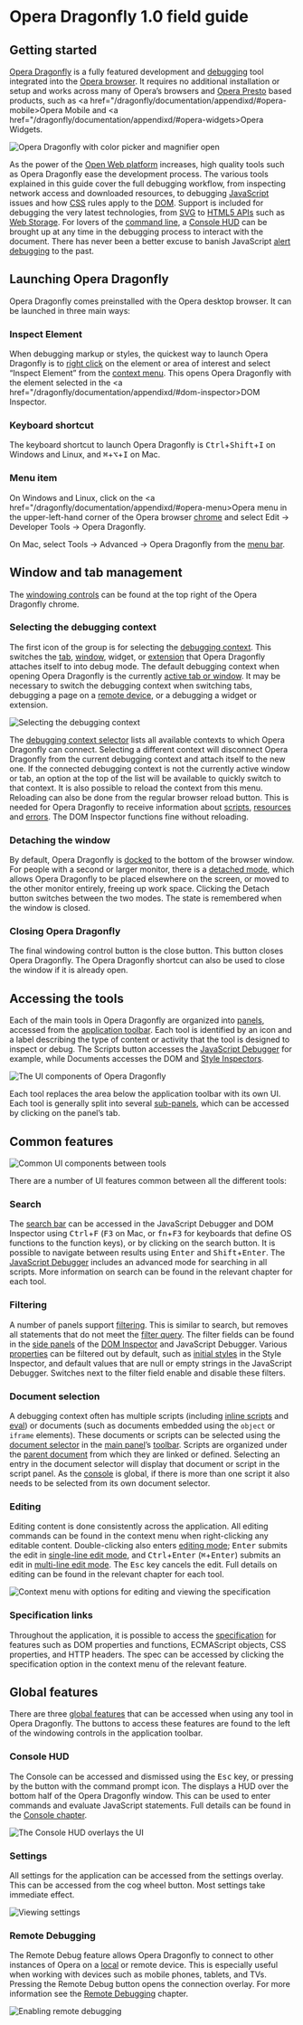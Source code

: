 # Opera Dragonfly 1.0 field guide

## Getting started

<a href="/dragonfly/documentation/appendixd/#dragonfly">Opera Dragonfly</a> is a fully featured development and <a href="/dragonfly/documentation/appendixd/#debugging">debugging</a> tool integrated into the <a href="/dragonfly/documentation/appendixd/#opera-browser">Opera browser</a>. It requires no additional installation or setup and works across many of Opera’s browsers and <a href="/dragonfly/documentation/appendixd/#opera-presto">Opera Presto</a> based products, such as <a href="/dragonfly/documentation/appendixd/#opera-mobile>Opera Mobile</a> and <a href="/dragonfly/documentation/appendixd/#opera-widgets>Opera Widgets</a>.

<img src="img/intro.png" alt="Opera Dragonfly with color picker and magnifier open" />

As the power of the <a href="/dragonfly/documentation/appendixd/#open-web">Open Web platform</a> increases, high quality tools such as Opera Dragonfly ease the development process. The various tools explained in this guide cover the full debugging workflow, from inspecting network access and downloaded resources, to debugging <a href="/dragonfly/documentation/appendixd/#javaScript">JavaScript</a> issues and how <a href="/dragonfly/documentation/appendixd/#css">CSS</a> rules apply to the <a href="/dragonfly/documentation/appendixd/#dom">DOM</a>. Support is included for debugging the very latest technologies, from <a href="/dragonfly/documentation/appendixd/#svg">SVG</a> to <a href="/dragonfly/documentation/appendixd/#html5-apis">HTML5 APIs</a> such as <a href="/dragonfly/documentation/appendixd/#web-storage">Web Storage</a>. For lovers of the <a href="/dragonfly/documentation/appendixd/#command-line">command line</a>, a <a href="/dragonfly/documentation/appendixd/#console">Console HUD</a> can be brought up at any time in the debugging process to interact with the document. There has never been a better excuse to banish JavaScript <a href="/dragonfly/documentation/appendixd/#alert-debugging">alert debugging</a> to the past.

## Launching Opera Dragonfly

Opera Dragonfly comes preinstalled with the Opera desktop browser. It can be launched in three main ways:

### Inspect Element

When debugging markup or styles, the quickest way to launch Opera Dragonfly is to <a href="/dragonfly/documentation/appendixd/#right-click">right click</a> on the element or area of interest and select <q>Inspect Element</q> from the <a href="/dragonfly/documentation/appendixd/#context-menu">context menu</a>. This opens Opera Dragonfly with the element selected in the <a href="/dragonfly/documentation/appendixd/#dom-inspector>DOM Inspector</a>.

### Keyboard shortcut

The keyboard shortcut to launch Opera Dragonfly is <kbd>Ctrl</kbd>+<kbd>Shift</kbd>+<kbd>I</kbd> on Windows and Linux, and <kbd>⌘</kbd>+<kbd>⌥</kbd>+<kbd>I</kbd> on Mac.

### Menu item

On Windows and Linux, click on the <a href="/dragonfly/documentation/appendixd/#opera-menu>Opera menu</a> in the upper-left-hand corner of the Opera browser <a href="/dragonfly/documentation/appendixd/#chrome">chrome</a> and select Edit → Developer Tools → Opera Dragonfly.

On Mac, select Tools → Advanced → Opera Dragonfly from the <a href="/dragonfly/documentation/appendixd/#menu-bar">menu bar</a>.

## Window and tab management

The <a href="/dragonfly/documentation/appendixd/#windowing-controls">windowing controls</a> can be found at the top right of the Opera Dragonfly chrome. 

### Selecting the debugging context

The first icon of the group is for selecting the <a href="/dragonfly/documentation/appendixd/#debugging-context">debugging context</a>. This switches the <a href="/dragonfly/documentation/appendixd/#tab">tab</a>, <a href="/dragonfly/documentation/appendixd/#window">window</a>, widget, or <a href="/dragonfly/documentation/appendixd/#opera-extension">extension</a> that Opera Dragonfly attaches itself to into debug mode. The default debugging context when opening Opera Dragonfly is the currently <a href="/dragonfly/documentation/appendixd/#active-tab">active tab or window</a>. It may be necessary to switch the debugging context when switching tabs, debugging a page on a <a href="/dragonfly/documentation/appendixd/#remote-device">remote device</a>, or a debugging a widget or extension. 

<img src="img/context-selector.png" alt="Selecting the debugging context" />

The <a href="/dragonfly/documentation/appendixd/#debugging-context-selector">debugging context selector</a> lists all available contexts to which Opera Dragonfly can connect. Selecting a different context will disconnect Opera Dragonfly from the current debugging context and attach itself to the new one. If the connected debugging context is not the currently active window or tab, an option at the top of the list will be available to quickly switch to that context. It is also possible to reload the context from this menu. Reloading can also be done from the regular browser reload button. This is needed for Opera Dragonfly to receive information about <a href="/dragonfly/documentation/appendixd/#scripts">scripts</a>, <a href="/dragonfly/documentation/appendixd/#resources">resources</a> and <a href="/dragonfly/documentation/appendixd/#errors">errors</a>. The DOM Inspector functions fine without reloading.

### Detaching the window

By default, Opera Dragonfly is <a href="/dragonfly/documentation/appendixd/#docked-mode">docked</a> to the bottom of the browser window. For people with a second or larger monitor, there is a <a href="/dragonfly/documentation/appendixd/#detached-mode">detached mode</a>, which allows Opera Dragonfly to be placed elsewhere on the screen, or moved to the other monitor entirely, freeing up work space. Clicking the Detach button switches between the two modes. The state is remembered when the window is closed.

### Closing Opera Dragonfly

The final windowing control button is the close button. This button closes Opera Dragonfly. The Opera Dragonfly shortcut can also be used to close the window if it is already open.

## Accessing the tools

Each of the main tools in Opera Dragonfly are organized into <a href="/dragonfly/documentation/appendixd/#panel">panels</a>, accessed from the <a href="/dragonfly/documentation/appendixd/#application-toolbar">application toolbar</a>. Each tool is identified by an icon and a label describing the type of content or activity that the tool is designed to inspect or debug. The Scripts button accesses the <a href="/dragonfly/documentation/appendixd/#javaScript-debugger">JavaScript Debugger</a> for example, while Documents accesses the DOM and <a href="/dragonfly/documentation/appendixd/#style-inspector">Style Inspectors</a>.

<img src="img/uimap.png" alt="The UI components of Opera Dragonfly" />

Each tool replaces the area below the application toolbar with its own UI. Each tool is generally split into several <a href="/dragonfly/documentation/appendixd/#sub-panel">sub-panels</a>, which can be accessed by clicking on the panel’s tab. 

## Common features

<img src="img/common-components.png" alt="Common UI components between tools" />


There are a number of UI features common between all the different tools:

### Search

The <a href="/dragonfly/documentation/appendixd/#search-bar">search bar</a> can be accessed in the JavaScript Debugger and DOM Inspector using <kbd>Ctrl</kbd>+<kbd>F</kbd> (<kbd>F3</kbd> on Mac, or <kbd>fn</kbd>+<kbd>F3</kbd> for keyboards that define OS functions to the function keys), or by clicking on the search button. It is possible to navigate between results using <kbd>Enter</kbd> and <kbd>Shift</kbd>+<kbd>Enter</kbd>. The <a href="/dragonfly/documentation/debugger/">JavaScript Debugger</a> includes an advanced mode for searching in all scripts. More information on search can be found in the relevant chapter for each tool.

### Filtering

A number of panels support <a href="/dragonfly/documentation/appendixd/#filtering">filtering</a>. This is similar to search, but removes all statements that do not meet the <a href="/dragonfly/documentation/appendixd/#filter-query">filter query</a>. The filter fields can be found in the <a href="/dragonfly/documentation/appendixd/#side-panel">side panels</a> of the <a href="/dragonfly/documentation/dom/">DOM Inspector</a> and JavaScript Debugger. Various <a href="/dragonfly/documentation/appendixd/#properties">properties</a> can be filtered out by default, such as <a href="/dragonfly/documentation/appendixd/#initial-style">initial styles</a> in the Style Inspector, and default values that are null or empty strings in the JavaScript Debugger. Switches next to the filter field enable and disable these filters. 

### Document selection

A debugging context often has multiple scripts (including <a href="/dragonfly/documentation/appendixd/#inline-script">inline scripts</a> and <a href="/dragonfly/documentation/appendixd/#eval">eval</a>) or documents (such as documents embedded using the <code>object</code> or <code>iframe</code> elements). These documents or scripts can be selected using the <a href="/dragonfly/documentation/appendixd/#document-selector">document selector</a> in the <a href="/dragonfly/documentation/appendixd/#main-panel">main panel</a>’s <a href="/dragonfly/documentation/appendixd/#toolbar">toolbar</a>. Scripts are organized under the <a href="/dragonfly/documentation/appendixd/#parent-document">parent document</a> from which they are linked or defined. Selecting an entry in the document selector will display that document or script in the script panel. As the <a href="/dragonfly/documentation/console/">console</a> is global, if there is more than one script it also needs to be selected from its own document selector. 

### Editing

Editing content is done consistently across the application. All editing commands can be found in the context menu when right-clicking any editable content. Double-clicking also enters <a href="/dragonfly/documentation/appendixd/#editing-mode">editing mode</a>; <kbd>Enter</kbd> submits the edit in <a href="/dragonfly/documentation/appendixd/#singleline-editing">single-line edit mode</a>, and <kbd>Ctrl</kbd>+<kbd>Enter</kbd> (<kbd>⌘</kbd>+<kbd>Enter</kbd>) submits an edit in <a href="/dragonfly/documentation/appendixd/#multiline-editing">multi-line edit mode</a>. The <kbd>Esc</kbd> key cancels the edit. Full details on editing can be found in the relevant chapter for each tool.

<img src="img/edit-specs.png" alt="Context menu with options for editing and viewing the specification" />

### Specification links

Throughout the application, it is possible to access the <a href="/dragonfly/documentation/appendixd/#specification">specification</a> for features such as DOM properties and functions, ECMAScript objects, CSS properties, and HTTP headers. The spec can be accessed by clicking the specification option in the context menu of the relevant feature. 

## Global features

There are three <a href="/dragonfly/documentation/appendixd/#global-feature">global features</a> that can be accessed when using any tool in Opera Dragonfly. The buttons to access these features are found to the left of the windowing controls in the application toolbar.

### Console HUD

The Console can be accessed and dismissed using the <kbd>Esc</kbd> key, or pressing by the button with the command prompt icon. The displays a HUD over the bottom half of the Opera Dragonfly window. This can be used to enter commands and evaluate JavaScript statements. Full details can be found in the <a href="/dragonfly/documentation/console/">Console chapter</a>.

<img src="img/console.png" alt="The Console HUD overlays the UI" />

### Settings

All settings for the application can be accessed from the settings overlay. This can be accessed from the cog wheel button. Most settings take immediate effect.

<img src="img/settings.png" alt="Viewing settings" />

### Remote Debugging

The Remote Debug feature allows Opera Dragonfly to connect to other instances of Opera on a <a href="/dragonfly/documentation/appendixd/#local-device">local</a> or remote device. This is especially useful when working with devices such as mobile phones, tablets, and TVs. Pressing the Remote Debug button opens the connection overlay. For more information see the <a href="/dragonfly/documentation/remote/">Remote Debugging</a> chapter.

<img src="img/remote.png" alt="Enabling remote debugging" />